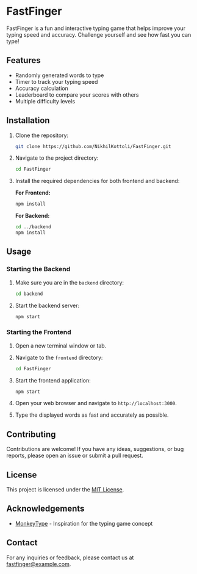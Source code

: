 # FastFinger

FastFinger is a fun and interactive typing game that helps improve your typing speed and accuracy. Challenge yourself and see how fast you can type!

## Features

- Randomly generated words to type
- Timer to track your typing speed
- Accuracy calculation
- Leaderboard to compare your scores with others
- Multiple difficulty levels

## Installation

1. Clone the repository:

    ```bash
    git clone https://github.com/NikhilKottoli/FastFinger.git
    ```

2. Navigate to the project directory:

    ```bash
    cd FastFinger
    ```

3. Install the required dependencies for both frontend and backend:

    **For Frontend:**

    ```bash
    npm install
    ```

    **For Backend:**

    ```bash
    cd ../backend
    npm install
    ```

## Usage

### Starting the Backend

1. Make sure you are in the `backend` directory:

    ```bash
    cd backend
    ```

2. Start the backend server:

    ```bash
    npm start
    ```

### Starting the Frontend

1. Open a new terminal window or tab.
2. Navigate to the `frontend` directory:

    ```bash
    cd FastFinger
    ```

3. Start the frontend application:

    ```bash
    npm start
    ```

4. Open your web browser and navigate to `http://localhost:3000`.

5. Type the displayed words as fast and accurately as possible.

## Contributing

Contributions are welcome! If you have any ideas, suggestions, or bug reports, please open an issue or submit a pull request.

## License

This project is licensed under the [MIT License](LICENSE).

## Acknowledgements

- [MonkeyType](https://monkeytype.com) - Inspiration for the typing game concept

## Contact

For any inquiries or feedback, please contact us at fastfinger@example.com.
